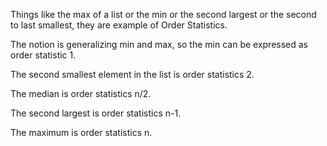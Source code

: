 Things like the max of a list or the min or the second largest or the second to last smallest, they are example of Order Statistics.

The notion is generalizing min and max, so the min can be expressed as order statistic 1.

The second smallest element in the list is order statistics 2. 

The median is order statistics n/2. 

The second largest is order statistics n-1.

The maximum is order statistics n. 